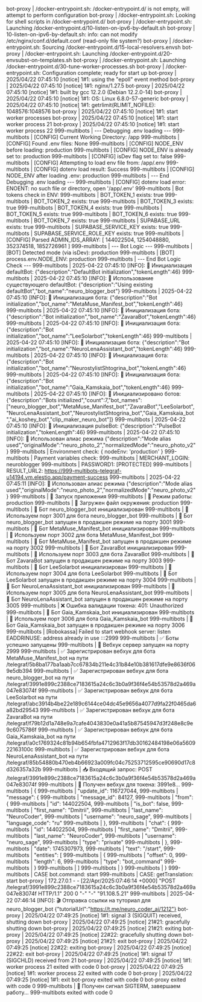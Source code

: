 bot-proxy      | /docker-entrypoint.sh: /docker-entrypoint.d/ is not empty, will attempt to perform configuration
bot-proxy      | /docker-entrypoint.sh: Looking for shell scripts in /docker-entrypoint.d/
bot-proxy      | /docker-entrypoint.sh: Launching /docker-entrypoint.d/10-listen-on-ipv6-by-default.sh
bot-proxy      | 10-listen-on-ipv6-by-default.sh: info: can not modify /etc/nginx/conf.d/default.conf (read-only file system?)
bot-proxy      | /docker-entrypoint.sh: Sourcing /docker-entrypoint.d/15-local-resolvers.envsh
bot-proxy      | /docker-entrypoint.sh: Launching /docker-entrypoint.d/20-envsubst-on-templates.sh
bot-proxy      | /docker-entrypoint.sh: Launching /docker-entrypoint.d/30-tune-worker-processes.sh
bot-proxy      | /docker-entrypoint.sh: Configuration complete; ready for start up
bot-proxy      | 2025/04/22 07:45:10 [notice] 1#1: using the "epoll" event method
bot-proxy      | 2025/04/22 07:45:10 [notice] 1#1: nginx/1.27.5
bot-proxy      | 2025/04/22 07:45:10 [notice] 1#1: built by gcc 12.2.0 (Debian 12.2.0-14) 
bot-proxy      | 2025/04/22 07:45:10 [notice] 1#1: OS: Linux 6.8.0-57-generic
bot-proxy      | 2025/04/22 07:45:10 [notice] 1#1: getrlimit(RLIMIT_NOFILE): 1048576:1048576
bot-proxy      | 2025/04/22 07:45:10 [notice] 1#1: start worker processes
bot-proxy      | 2025/04/22 07:45:10 [notice] 1#1: start worker process 21
bot-proxy      | 2025/04/22 07:45:10 [notice] 1#1: start worker process 22
999-multibots  | --- Debugging .env loading --- 
999-multibots  | [CONFIG] Current Working Directory: /app
999-multibots  | [CONFIG] Found .env files: None
999-multibots  | [CONFIG] NODE_ENV before loading: production
999-multibots  | [CONFIG] NODE_ENV is already set to: production
999-multibots  | [CONFIG] isDev flag set to: false
999-multibots  | [CONFIG] Attempting to load env file from: /app/.env
999-multibots  | [CONFIG] dotenv load result: Success
999-multibots  | [CONFIG] NODE_ENV after loading .env: production
999-multibots  | --- End Debugging .env loading --- 
999-multibots  | [CONFIG] dotenv load error: ENOENT: no such file or directory, open '/app/.env'
999-multibots  | Bot tokens check in ENV:
999-multibots  | BOT_TOKEN_1 exists: true
999-multibots  | BOT_TOKEN_2 exists: true
999-multibots  | BOT_TOKEN_3 exists: true
999-multibots  | BOT_TOKEN_4 exists: true
999-multibots  | BOT_TOKEN_5 exists: true
999-multibots  | BOT_TOKEN_6 exists: true
999-multibots  | BOT_TOKEN_7 exists: true
999-multibots  | SUPABASE_URL exists: true
999-multibots  | SUPABASE_SERVICE_KEY exists: true
999-multibots  | SUPABASE_SERVICE_ROLE_KEY exists: true
999-multibots  | [CONFIG] Parsed ADMIN_IDS_ARRAY: [ 144022504, 1254048880, 352374518, 1852726961 ]
999-multibots  | --- Bot Logic ---
999-multibots  | [BOT] Detected mode (via isDev): production
999-multibots  | [BOT] process.env.NODE_ENV: production
999-multibots  | --- End Bot Logic Check ---
999-multibots  | 2025-04-22 07:45:10 [INFO]: 🤖 Инициализация defaultBot: {"description":"DefaultBot initialization","tokenLength":46}
999-multibots  | 2025-04-22 07:45:10 [INFO]: 🤖 Использование существующего defaultBot: {"description":"Using existing defaultBot","bot_name":"neuro_blogger_bot"}
999-multibots  | 2025-04-22 07:45:10 [INFO]: 🤖 Инициализация бота: {"description":"Bot initialization","bot_name":"MetaMuse_Manifest_bot","tokenLength":46}
999-multibots  | 2025-04-22 07:45:10 [INFO]: 🤖 Инициализация бота: {"description":"Bot initialization","bot_name":"ZavaraBot","tokenLength":46}
999-multibots  | 2025-04-22 07:45:10 [INFO]: 🤖 Инициализация бота: {"description":"Bot initialization","bot_name":"LeeSolarbot","tokenLength":46}
999-multibots  | 2025-04-22 07:45:10 [INFO]: 🤖 Инициализация бота: {"description":"Bot initialization","bot_name":"NeuroLenaAssistant_bot","tokenLength":46}
999-multibots  | 2025-04-22 07:45:10 [INFO]: 🤖 Инициализация бота: {"description":"Bot initialization","bot_name":"NeurostylistShtogrina_bot","tokenLength":46}
999-multibots  | 2025-04-22 07:45:10 [INFO]: 🤖 Инициализация бота: {"description":"Bot initialization","bot_name":"Gaia_Kamskaia_bot","tokenLength":46}
999-multibots  | 2025-04-22 07:45:10 [INFO]: 🌟 Инициализировано ботов: {"description":"Bots initialized","count":7,"bot_names":["neuro_blogger_bot","MetaMuse_Manifest_bot","ZavaraBot","LeeSolarbot","NeuroLenaAssistant_bot","NeurostylistShtogrina_bot","Gaia_Kamskaia_bot","ai_koshey_bot","clip_maker_neuro_bot"]}
999-multibots  | 2025-04-22 07:45:10 [INFO]: 🤖 Инициализация pulseBot: {"description":"PulseBot initialization","tokenLength":46}
999-multibots  | 2025-04-22 07:45:10 [INFO]: 🔄 Использован алиас режима {"description":"Mode alias used","originalMode":"neuro_photo_2","normalizedMode":"neuro_photo_v2"}
999-multibots  | Environment check: { nodeEnv: 'production' }
999-multibots  | Payment variables check:
999-multibots  | MERCHANT_LOGIN: neuroblogger
999-multibots  | PASSWORD1: [PROTECTED]
999-multibots  | RESULT_URL2: https://999-multibots-telegraf-u14194.vm.elestio.app/payment-success
999-multibots  | 2025-04-22 07:45:11 [INFO]: 🔄 Использован алиас режима {"description":"Mode alias used","originalMode":"neuro_photo_2","normalizedMode":"neuro_photo_v2"}
999-multibots  | 🏁 Запуск приложения
999-multibots  | 🔧 Режим работы: production
999-multibots  | 📝 Загружен файл окружения: production
999-multibots  | 🤖 Бот neuro_blogger_bot инициализирован
999-multibots  | 🔌 Используем порт 3001 для бота neuro_blogger_bot
999-multibots  | 🚀 Бот neuro_blogger_bot запущен в продакшен режиме на порту 3001
999-multibots  | 🤖 Бот MetaMuse_Manifest_bot инициализирован
999-multibots  | 🔌 Используем порт 3002 для бота MetaMuse_Manifest_bot
999-multibots  | 🚀 Бот MetaMuse_Manifest_bot запущен в продакшен режиме на порту 3002
999-multibots  | 🤖 Бот ZavaraBot инициализирован
999-multibots  | 🔌 Используем порт 3003 для бота ZavaraBot
999-multibots  | 🚀 Бот ZavaraBot запущен в продакшен режиме на порту 3003
999-multibots  | 🤖 Бот LeeSolarbot инициализирован
999-multibots  | 🔌 Используем порт 3004 для бота LeeSolarbot
999-multibots  | 🚀 Бот LeeSolarbot запущен в продакшен режиме на порту 3004
999-multibots  | 🤖 Бот NeuroLenaAssistant_bot инициализирован
999-multibots  | 🔌 Используем порт 3005 для бота NeuroLenaAssistant_bot
999-multibots  | 🚀 Бот NeuroLenaAssistant_bot запущен в продакшен режиме на порту 3005
999-multibots  | ❌ Ошибка валидации токена: 401: Unauthorized
999-multibots  | 🤖 Бот Gaia_Kamskaia_bot инициализирован
999-multibots  | 🔌 Используем порт 3006 для бота Gaia_Kamskaia_bot
999-multibots  | 🚀 Бот Gaia_Kamskaia_bot запущен в продакшен режиме на порту 3006
999-multibots  | [Robokassa] Failed to start webhook server: listen EADDRINUSE: address already in use :::2999
999-multibots  | ✅ Боты успешно запущены
999-multibots  | 🚀 Вебхук сервер запущен на порту 2999
999-multibots  | ✅ Зарегистрирован вебхук для бота MetaMuse_Manifest_bot на пути /telegraf/5b8ba177ba1aab7cc67834b211e4c31b84e10b381617dfe9e8636f069e5db394
999-multibots  | ✅ Зарегистрирован вебхук для бота neuro_blogger_bot на пути /telegraf/3991e899c2388ce7183615a24c6c3b0a9f36f4e54b53578d2a469a047e83074f
999-multibots  | ✅ Зарегистрирован вебхук для бота LeeSolarbot на пути /telegraf/abc3914b4be22e189c6144ce04dc45e9656a4077d9fa22f0465da6a82bd29543
999-multibots  | ✅ Зарегистрирован вебхук для бота ZavaraBot на пути /telegraf/f79b12d1a748e9a7cafe4043830e0a41a5b87545947d3f248e8c9e9c6075786f
999-multibots  | ✅ Зарегистрирован вебхук для бота Gaia_Kamskaia_bot на пути /telegraf/a0c1769324c81b94b654fbfa4712963f17db30162484198e06a560922163100c
999-multibots  | ✅ Зарегистрирован вебхук для бота NeuroLenaAssistant_bot на пути /telegraf/85b54880b470eb4b66923a009fc04c75253712595ce90690d17c8d326357a32b
999-multibots  | 📥 Входящий запрос: POST /telegraf/3991e899c2388ce7183615a24c6c3b0a9f36f4e54b53578d2a469a047e83074f
999-multibots  | 🔄 Получен вебхук для токена: 3991e8...
999-multibots  | {
999-multibots  |   "update_id": 116727044,
999-multibots  |   "message": {
999-multibots  |     "message_id": 84127,
999-multibots  |     "from": {
999-multibots  |       "id": 144022504,
999-multibots  |       "is_bot": false,
999-multibots  |       "first_name": "Dmitrii",
999-multibots  |       "last_name": "NeuroСoder",
999-multibots  |       "username": "neuro_sage",
999-multibots  |       "language_code": "ru"
999-multibots  |     },
999-multibots  |     "chat": {
999-multibots  |       "id": 144022504,
999-multibots  |       "first_name": "Dmitrii",
999-multibots  |       "last_name": "NeuroСoder",
999-multibots  |       "username": "neuro_sage",
999-multibots  |       "type": "private"
999-multibots  |     },
999-multibots  |     "date": 1745307973,
999-multibots  |     "text": "/start",
999-multibots  |     "entities": [
999-multibots  |       {
999-multibots  |         "offset": 0,
999-multibots  |         "length": 6,
999-multibots  |         "type": "bot_command"
999-multibots  |       }
999-multibots  |     ]
999-multibots  |   }
999-multibots  | }
999-multibots  | CASE bot.command: start
999-multibots  | CASE: getTranslation: start
bot-proxy      | 172.27.0.1 - - [22/Apr/2025:07:46:14 +0000] "POST /telegraf/3991e899c2388ce7183615a24c6c3b0a9f36f4e54b53578d2a469a047e83074f HTTP/1.1" 200 0 "-" "-" "91.108.5.21"
999-multibots  | 2025-04-22 07:46:14 [INFO]: 🎬 Отправка ссылки на туториал для neuro_blogger_bot {"tutorialUrl":"https://t.me/neuro_coder_ai/1212"}
bot-proxy      | 2025/04/22 07:49:25 [notice] 1#1: signal 3 (SIGQUIT) received, shutting down
bot-proxy      | 2025/04/22 07:49:25 [notice] 21#21: gracefully shutting down
bot-proxy      | 2025/04/22 07:49:25 [notice] 21#21: exiting
bot-proxy      | 2025/04/22 07:49:25 [notice] 22#22: gracefully shutting down
bot-proxy      | 2025/04/22 07:49:25 [notice] 21#21: exit
bot-proxy      | 2025/04/22 07:49:25 [notice] 22#22: exiting
bot-proxy      | 2025/04/22 07:49:25 [notice] 22#22: exit
bot-proxy      | 2025/04/22 07:49:25 [notice] 1#1: signal 17 (SIGCHLD) received from 21
bot-proxy      | 2025/04/22 07:49:25 [notice] 1#1: worker process 21 exited with code 0
bot-proxy      | 2025/04/22 07:49:25 [notice] 1#1: worker process 22 exited with code 0
bot-proxy      | 2025/04/22 07:49:25 [notice] 1#1: exit
bot-proxy exited with code 0
bot-proxy exited with code 0
999-multibots  | 🛑 Получен сигнал SIGTERM, завершаем работу...
999-multibots exited with code 0
